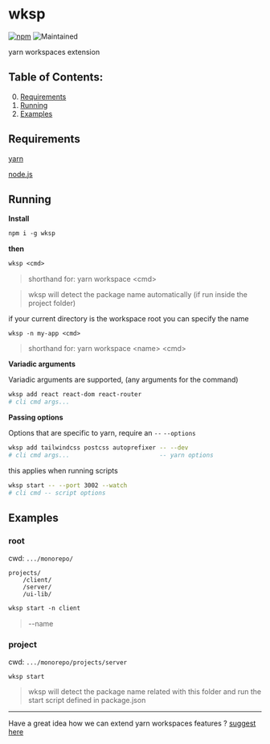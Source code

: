 # wksp

[<img alt="npm" src="https://img.shields.io/npm/dt/wksp?logo=npm">](https://npmjs.com/package/wksp)
<img alt="Maintained" src="https://img.shields.io/maintenance/yes/2022">

yarn workspaces extension

## Table of Contents:

0. [Requirements](#Requirements)
1. [Running](#Running)
2. [Examples](#Examples)

## Requirements

[yarn](https://yarnpkg.com/getting-started/install)

[node.js](https://nodejs.org/en/)

## Running

**Install**

```ps
npm i -g wksp
```

**then**

```ps
wksp <cmd>
```

> shorthand for: yarn workspace \<cmd>

> wksp will detect the package name automatically (if run inside the project folder)

if your current directory is the workspace root you can specify the name

`wksp -n my-app <cmd> `

> shorthand for: yarn workspace \<name> \<cmd>

**Variadic arguments**

Variadic arguments are supported, (any arguments for the command)

```sh
wksp add react react-dom react-router
# cli cmd args...
```

**Passing options**

Options that are specific to yarn, require an `--` `--options`

```sh
wksp add tailwindcss postcss autoprefixer -- --dev
# cli cmd args...                         -- yarn options
```

this applies when running scripts

```sh
wksp start -- --port 3002 --watch
# cli cmd -- script options
```

<!-- ## Features

-   alias

-   wksp dev -->

## Examples

### root

cwd: `.../monorepo/`

```
projects/
    /client/
    /server/
    /ui-lib/
```

```ps
wksp start -n client
```

> --name

### project

cwd: `.../monorepo/projects/server`

`wksp start`

> wksp will detect the package name related with this folder and run the start script defined in package.json

---

Have a great idea how we can extend yarn workspaces features ?
[suggest here](https://github.com/Andrew-Colman/wksp/issues/new)
